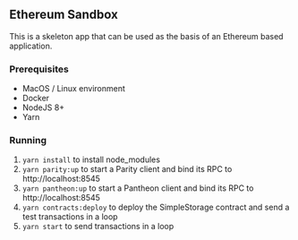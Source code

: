 ## Ethereum Sandbox

This is a skeleton app that can be used as the basis of an Ethereum based application.

### Prerequisites
* MacOS / Linux environment
* Docker
* NodeJS 8+
* Yarn

### Running
1. `yarn install` to install node_modules
1. `yarn parity:up` to start a Parity client and bind its RPC to http://localhost:8545
1. `yarn pantheon:up` to start a Pantheon client and bind its RPC to http://localhost:8545
1. `yarn contracts:deploy` to deploy the SimpleStorage contract and send a test transactions in a loop
1. `yarn start` to send transactions in a loop
